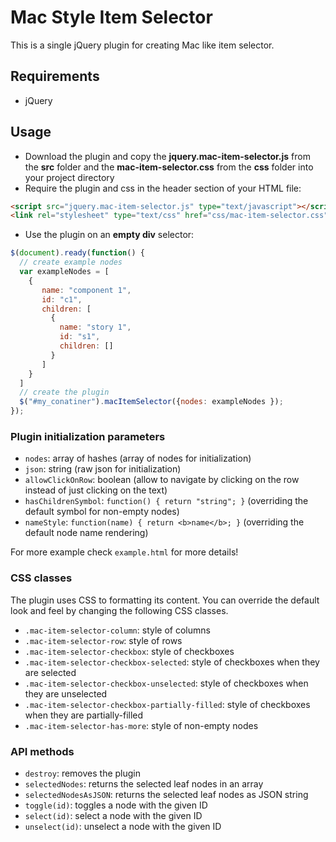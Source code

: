 # Mac Style Item Selector 
This is a single jQuery plugin for creating Mac like item selector.

## Requirements
  * jQuery

## Usage
* Download the plugin and copy the **jquery.mac-item-selector.js** from the **src** folder and the **mac-item-selector.css** from the **css** folder into your project directory
* Require the plugin and css in the header section of your HTML file:

```html
<script src="jquery.mac-item-selector.js" type="text/javascript"></script>
<link rel="stylesheet" type="text/css" href="css/mac-item-selector.css"></link>
```

* Use the plugin on an **empty div** selector:

```javascript
$(document).ready(function() {
  // create example nodes
  var exampleNodes = [
    {
       name: "component 1",
       id: "c1",
       children: [
         {
           name: "story 1",
           id: "s1",
           children: []
         }
       ]
    }
  ]
  // create the plugin
  $("#my_conatiner").macItemSelector({nodes: exampleNodes });
});
```

### Plugin initialization parameters
* `nodes`: array of hashes (array of nodes for initialization)
* `json`: string (raw json for initialization)
* `allowClickOnRow`: boolean (allow to navigate by clicking on the row instead of just clicking on the text)
* `hasChildrenSymbol`: `function() { return "string"; }` (overriding the default symbol for non-empty nodes)
* `nameStyle`: `function(name) { return <b>name</b>; }` (overriding the default node name rendering)

For more example check `example.html` for more details!

### CSS classes
The plugin uses CSS to formatting its content. You can override the default look and feel by changing the following CSS classes.
* `.mac-item-selector-column`: style of columns
* `.mac-item-selector-row`: style of rows
* `.mac-item-selector-checkbox`: style of checkboxes
* `.mac-item-selector-checkbox-selected`: style of checkboxes when they are selected
* `.mac-item-selector-checkbox-unselected`: style of checkboxes when they are unselected
* `.mac-item-selector-checkbox-partially-filled`: style of checkboxes when they are partially-filled
* `.mac-item-selector-has-more`: style of non-empty nodes

### API methods

* `destroy`: removes the plugin
* `selectedNodes`: returns the selected leaf nodes in an array
* `selectedNodesAsJSON`: returns the selected leaf nodes as JSON string
* `toggle(id)`: toggles a node with the given ID
* `select(id)`: select a node with the given ID
* `unselect(id)`: unselect a node with the given ID


